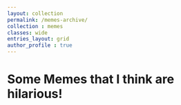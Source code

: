 ```yaml
---
layout: collection
permalink: /memes-archive/
collection : memes
classes: wide
entries_layout: grid
author_profile : true
---
```


# Some Memes that I think are hilarious!